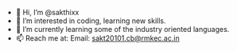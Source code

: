 - 👋 Hi, I’m @sakthixx
- 👀 I’m interested in coding, learning new skills.
- 🌱 I’m currently learning some of the industry oriented languages.
- 📫 Reach me at:
      Email: sakt20101.cb@rmkec.ac.in
